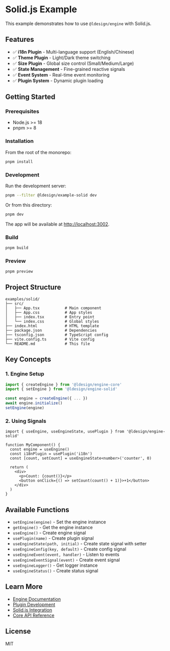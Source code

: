 # Solid.js Example

This example demonstrates how to use `@ldesign/engine` with Solid.js.

## Features

- ✅ **i18n Plugin** - Multi-language support (English/Chinese)
- ✅ **Theme Plugin** - Light/Dark theme switching
- ✅ **Size Plugin** - Global size control (Small/Medium/Large)
- ✅ **State Management** - Fine-grained reactive signals
- ✅ **Event System** - Real-time event monitoring
- ✅ **Plugin System** - Dynamic plugin loading

## Getting Started

### Prerequisites

- Node.js >= 18
- pnpm >= 8

### Installation

From the root of the monorepo:

```bash
pnpm install
```

### Development

Run the development server:

```bash
pnpm --filter @ldesign/example-solid dev
```

Or from this directory:

```bash
pnpm dev
```

The app will be available at [http://localhost:3002](http://localhost:3002).

### Build

```bash
pnpm build
```

### Preview

```bash
pnpm preview
```

## Project Structure

```
examples/solid/
├── src/
│   ├── App.tsx           # Main component
│   ├── App.css           # App styles
│   ├── index.tsx         # Entry point
│   └── index.css         # Global styles
├── index.html            # HTML template
├── package.json          # Dependencies
├── tsconfig.json         # TypeScript config
├── vite.config.ts        # Vite config
└── README.md             # This file
```

## Key Concepts

### 1. Engine Setup

```ts
import { createEngine } from '@ldesign/engine-core'
import { setEngine } from '@ldesign/engine-solid'

const engine = createEngine({ ... })
await engine.initialize()
setEngine(engine)
```

### 2. Using Signals

```tsx
import { useEngine, useEngineState, usePlugin } from '@ldesign/engine-solid'

function MyComponent() {
  const engine = useEngine()
  const i18nPlugin = usePlugin('i18n')
  const [count, setCount] = useEngineState<number>('counter', 0)
  
  return (
    <div>
      <p>Count: {count()}</p>
      <button onClick={() => setCount(count() + 1)}>+1</button>
    </div>
  )
}
```

## Available Functions

- `setEngine(engine)` - Set the engine instance
- `getEngine()` - Get the engine instance
- `useEngine()` - Create engine signal
- `usePlugin(name)` - Create plugin signal
- `useEngineState(path, initial)` - Create state signal with setter
- `useEngineConfig(key, default)` - Create config signal
- `useEngineEvent(event, handler)` - Listen to events
- `useEngineEventSignal(event)` - Create event signal
- `useEngineLogger()` - Get logger instance
- `useEngineStatus()` - Create status signal

## Learn More

- [Engine Documentation](../../docs/README.md)
- [Plugin Development](../../docs/guide/plugin-development.md)
- [Solid.js Integration](../../docs/frameworks/solid.md)
- [Core API Reference](../../docs/api/core.md)

## License

MIT
